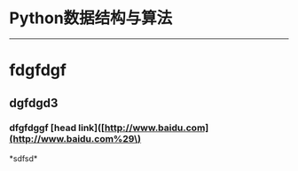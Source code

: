# Python数据结构与算法

---

# fdgfdgf

## dgfdgd3

### dfgfdggf \[head link\]\([http://www.baidu.com](http://www.baidu.com%29\)

\*sdfsd\*



